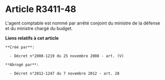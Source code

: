 # Article R3411-48

L'agent comptable est nommé par arrêté conjoint du ministre de la défense et du ministre chargé du budget.

**Liens relatifs à cet article**

	**Créé par**:

	  - Décret n°2008-1219 du 25 novembre 2008 - art. (V)

	**Abrogé par**:

	  - Décret n°2012-1247 du 7 novembre 2012 - art. 28
